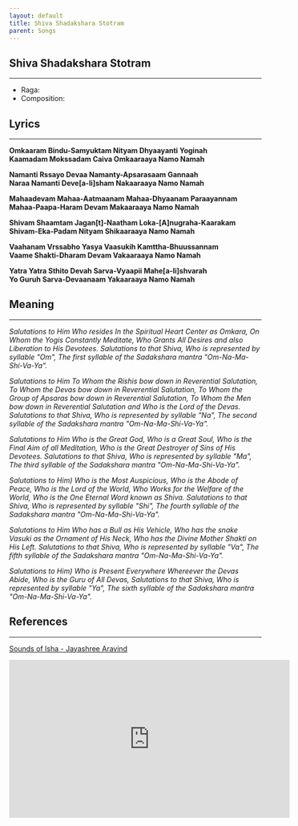 ```yaml
---
layout: default
title: Shiva Shadakshara Stotram
parent: Songs
---
```


## Shiva Shadakshara Stotram
---
- Raga: 
- Composition: 

## Lyrics
---

<p>
    <strong>
        Omkaaram Bindu-Samyuktam Nityam Dhyaayanti Yoginah
        <br>
        Kaamadam Mokssadam Caiva Omkaaraaya Namo Namah
    </strong>
</p>

<p>
    <strong>
        Namanti Rssayo Devaa Namanty-Apsarasaam Gannaah
        <br>
        Naraa Namanti Deve[a-Ii]sham Nakaaraaya Namo Namah
    </strong>
</p>

<p>
    <strong>
        Mahaadevam Mahaa-Aatmaanam Mahaa-Dhyaanam Paraayannam
        <br>
        Mahaa-Paapa-Haram Devam Makaaraaya Namo Namah
    </strong>
</p>

<p>
    <strong>
        Shivam Shaamtam Jagan[t]-Naatham Loka-[A]nugraha-Kaarakam
        <br>
        Shivam-Eka-Padam Nityam Shikaaraaya Namo Namah
    </strong>
</p>

<p>
    <strong>
        Vaahanam Vrssabho Yasya Vaasukih Kamttha-Bhuussannam
        <br>
        Vaame Shakti-Dharam Devam Vakaaraaya Namo Namah
    </strong>
</p>

<p>
    <strong>
        Yatra Yatra Sthito Devah Sarva-Vyaapii Mahe[a-Ii]shvarah
        <br>
        Yo Guruh Sarva-Devaanaam Yakaaraaya Namo Namah
    </strong>
</p>

## Meaning
---

<p>
    <em>
        Salutations to Him Who resides In the Spiritual Heart Center as Omkara, On Whom the Yogis Constantly Meditate, Who Grants All Desires and also Liberation to His Devotees.
        Salutations to that Shiva, Who is represented by syllable "Om", The first syllable of the Sadakshara mantra "Om-Na-Ma-Shi-Va-Ya".
    </em>
</p>

<p>
    <em>
        Salutations to Him To Whom the Rishis bow down in Reverential Salutation, To Whom the Devas bow down in Reverential Salutation, To Whom the Group of Apsaras bow down in Reverential Salutation, To Whom the Men bow down in Reverential Salutation and Who is the Lord of the Devas.
        Salutations to that Shiva, Who is represented by syllable "Na", The second syllable of the Sadakshara mantra "Om-Na-Ma-Shi-Va-Ya".
    </em>
</p>

<p>
    <em>
    Salutations to Him Who is the Great God, Who is a Great Soul, Who is the Final Aim of all Meditation, Who is the Great Destroyer of Sins of His Devotees.
    Salutations to that Shiva, Who is represented by syllable "Ma", The third syllable of the Sadakshara mantra "Om-Na-Ma-Shi-Va-Ya".
    </em>
</p>

<p>
    <em>
        Salutations to Him) Who is the Most Auspicious, Who is the Abode of Peace, Who is the Lord of the World, Who Works for the Welfare of the World, Who is the One Eternal Word known as Shiva.
        Salutations to that Shiva, Who is represented by syllable "Shi", The fourth syllable of the Sadakshara mantra "Om-Na-Ma-Shi-Va-Ya".
    </em>
</p>

<p>
    <em>
        Salutations to Him Who has a Bull as His Vehicle, Who has the snake Vasuki as the Ornament of His Neck, Who has the Divine Mother Shakti on His Left.
        Salutations to that Shiva, Who is represented by syllable "Va", The fifth syllable of the Sadakshara mantra "Om-Na-Ma-Shi-Va-Ya".
    </em>
</p>

<p>
    <em>
        Salutations to Him) Who is Present Everywhere Whereever the Devas Abide, Who is the Guru of All Devas,
        Salutations to that Shiva, Who is represented by syllable "Ya", The sixth syllable of the Sadakshara mantra "Om-Na-Ma-Shi-Va-Ya".
    </em>
</p>

## References
---
[Sounds of Isha - Jayashree Aravind](https://open.spotify.com/track/1JezfL2a4MQqCsO5zK79W2?si=v8UuPmkuSsiErFobhRcsVA)

<iframe width="560" height="315" src="https://www.youtube-nocookie.com/embed/Paab4IlspnI" frameborder="0" allow="accelerometer; autoplay; clipboard-write; encrypted-media; gyroscope; picture-in-picture" allowfullscreen></iframe>
